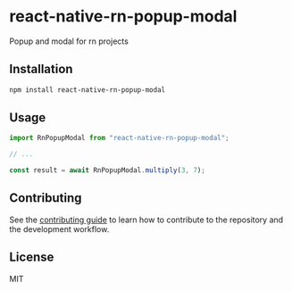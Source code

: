 # react-native-rn-popup-modal

Popup and modal for rn projects

## Installation

```sh
npm install react-native-rn-popup-modal
```

## Usage

```js
import RnPopupModal from "react-native-rn-popup-modal";

// ...

const result = await RnPopupModal.multiply(3, 7);
```

## Contributing

See the [contributing guide](CONTRIBUTING.md) to learn how to contribute to the repository and the development workflow.

## License

MIT
